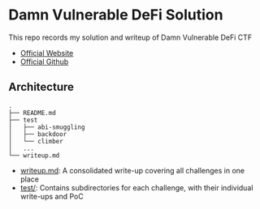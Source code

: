 # Damn Vulnerable DeFi Solution

This repo records my solution and writeup of Damn Vulnerable DeFi CTF
- [Official Website](https://www.damnvulnerabledefi.xyz)
- [Official Github](https://github.com/theredguild/damn-vulnerable-defi/tree/v4.1.0)

## Architecture

```
.
├── README.md
├── test
│   ├── abi-smuggling
│   ├── backdoor
│   └── climber
│   ...
└── writeup.md
```

- [writeup.md](https://github.com/fffuuuming/Damn-Vulnerable-DeFi-Solution/blob/main/writeup.md): A consolidated write-up covering all challenges in one place
- [test/](https://github.com/fffuuuming/Damn-Vulnerable-DeFi-Solution/tree/main/test): Contains subdirectories for each challenge, with their individual write-ups and PoC

